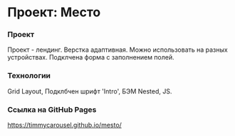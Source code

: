 # Проект: Место

### Проект
Проект - лендинг. Верстка адаптивная. Можно использовать на разных устройствах. Подклчена форма с заполнением полей.

### Технологии 
Grid Layout, Подклбчен шрифт 'Intro', БЭМ Nested, JS.

### Ссылка на GitHub Pages

 https://timmycarousel.github.io/mesto/




